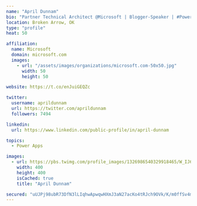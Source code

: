 ```yaml
---
name: "April Dunnam"
bio: "Partner Technical Architect @Microsoft | Blogger-Speaker | #PowerApps, #PowerAutomate, #Office365, #SharePoint | #WIT | #Karaoke Queen"
location: Broken Arrow, OK
type: "profile"
heat: 50

affiliation:
  name: Microsoft
  domain: microsoft.com
  images:
    - url: "/assets/images/organizations/microsoft.com-50x50.jpg"
      width: 50
      height: 50

website: https://t.co/enJuiGEQZc

twitter:
  username: aprildunnam
  url: https://twitter.com/aprildunnam
  followers: 7494

linkedin:
  url: https://www.linkedin.com/public-profile/in/april-dunnam

topics:
  - Power Apps

images:
  - url: https://pbs.twimg.com/profile_images/1326986540329918465/W_IJ6Ih2_400x400.jpg
    width: 400
    height: 400
    isCached: true
    title: "April Dunnam"

secured: "uUJPj98ubR73DfN3lLIqhwApwqwHXmJ3aN27acKo4tRJch9OVk/K/m0ffSv4m4UgNN1YVksq7+gQKxivamCcV+uJT5STbpT5p6iZrysMuO4zcUVIGcHstHT3KjB2Uf2X+JwPWYTG/6h0F9sVoretWsMXoknYDip2L4PCM/RrnnB/rMClVGuzv/M4wbHyhdzPq7l1vNWEsJJI6aGjwRnT0Npp8yBiuSgB9LmDVqcS+QLXnr/4OYTpkEKyE530J9POtwcfvWvn5nuxntglWRSZWNqVYybI0qkzi2+awIMPaGCJVNM8sVF7sg6AlSs9ph9+2CEJguFl9ukgdAOL0VLbmo9CzWBfLR2bSlwxQt5PqG2ASXbFH35E+KmtKJeT+7hOCDtlAO2y8V/aMYomqFKzJBLUeFYYY3mKndaSGNHThZ0=;Yi9THHZUvTpmb5n5wRsTnw=="
---
```


